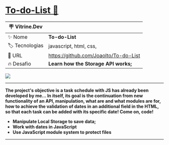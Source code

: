 # [To-do-List 📝](https://joaoito.github.io/To-do-List/)

| :placard: Vitrine.Dev |     |
| -------------  | --- |
| :sparkles: Nome        | **To-do-List**
| :label: Tecnologias | javascript, html, css, 
| :rocket: URL         | https://github.com/JoaoIto/To-do-List
| :fire: Desafio     | **Learn how the Storage API works;**

<img src="https://raw.githubusercontent.com/JoaoIto/To-do-List/main/assets/img/Print.jpeg#vitrinedev"> 

---
**The project's objective is a task schedule with JS has already been developed by me... In itself, its goal is the continuation from new functionality of an API, manipulation, what are and what modules are for, how to achieve the validation of dates in an additional field in the HTML, so that each task can be added with its specific date! Come on, code!**

- **Manipulate Local Storage to save data;**
- **Work with dates in JavaScript**
- **Use JavaScript module system to protect files**

---

